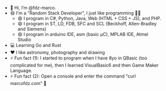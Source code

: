 - 👋 Hi, I’m @fdz-marco.
- 😄 I'm a "Random Stack Developer", I just like programming 🧙‍♂️
  - 😄 I program in C#, Python, Java, Web (HTML + CSS + JS), and PHP.
  - 😄 I program in ST, LD, FDB, SFC and SCL (Beckhoff, Allen-Bradley and Siemens)
  - 😄 I program in arduino IDE, asm (basic μC), MPLAB IDE, Atmel Studio
- 💻 Learning Go and Rust
- ❤️ I like astronomy, photography and drawing
- ⚡ Fun fact (1): I started to program when I have 8yo in QBasic (too complicated for me), then I learned VisualBasic6 and then Game Maker Language.
- ⚡ Fun fact (2): Open a console and enter the command "curl marcofdz.com" 🦆

<!---
fdz-marco/fdz-marco is a ✨ special ✨ repository because its `README.md` (this file) appears on your GitHub profile.
You can click the Preview link to take a look at your changes.
--->
